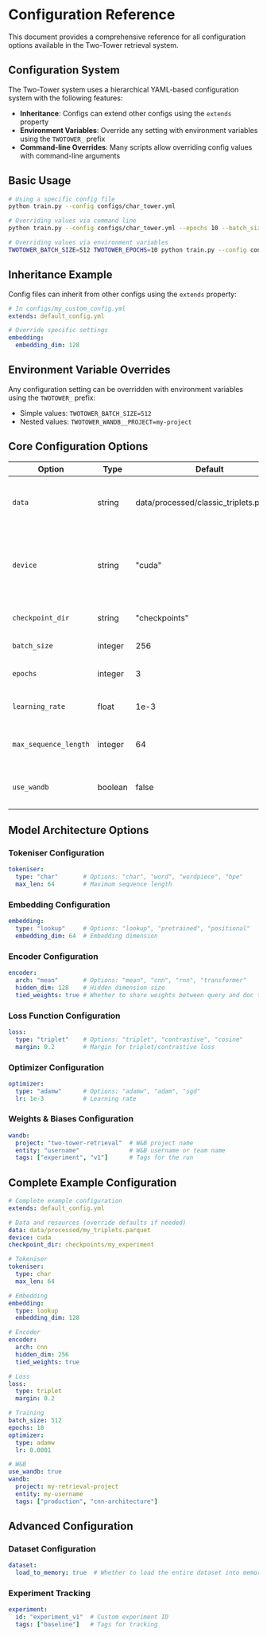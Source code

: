 # Configuration Reference

This document provides a comprehensive reference for all configuration options available in the Two-Tower retrieval system.

## Configuration System

The Two-Tower system uses a hierarchical YAML-based configuration system with the following features:

- **Inheritance**: Configs can extend other configs using the `extends` property
- **Environment Variables**: Override any setting with environment variables using the `TWOTOWER_` prefix
- **Command-line Overrides**: Many scripts allow overriding config values with command-line arguments

## Basic Usage

```bash
# Using a specific config file
python train.py --config configs/char_tower.yml

# Overriding values via command line
python train.py --config configs/char_tower.yml --epochs 10 --batch_size 512

# Overriding values via environment variables
TWOTOWER_BATCH_SIZE=512 TWOTOWER_EPOCHS=10 python train.py --config configs/char_tower.yml
```

## Inheritance Example

Config files can inherit from other configs using the `extends` property:

```yaml
# In configs/my_custom_config.yml
extends: default_config.yml

# Override specific settings
embedding:
  embedding_dim: 128
```

## Environment Variable Overrides

Any configuration setting can be overridden with environment variables using the `TWOTOWER_` prefix:

- Simple values: `TWOTOWER_BATCH_SIZE=512`
- Nested values: `TWOTOWER_WANDB__PROJECT=my-project`

## Core Configuration Options

| Option | Type | Default | Description |
|--------|------|---------|-------------|
| `data` | string | data/processed/classic_triplets.parquet | Path to the training data file (parquet format) |
| `device` | string | "cuda" | Device to run training on (falls back to "cpu" if CUDA not available) |
| `checkpoint_dir` | string | "checkpoints" | Directory to save model checkpoints |
| `batch_size` | integer | 256 | Training batch size |
| `epochs` | integer | 3 | Number of training epochs |
| `learning_rate` | float | 1e-3 | Learning rate for optimizer |
| `max_sequence_length` | integer | 64 | Maximum sequence length for inputs |
| `use_wandb` | boolean | false | Enable Weights & Biases logging |

## Model Architecture Options

### Tokeniser Configuration

```yaml
tokeniser:
  type: "char"       # Options: "char", "word", "wordpiece", "bpe"
  max_len: 64        # Maximum sequence length
```

### Embedding Configuration

```yaml
embedding:
  type: "lookup"     # Options: "lookup", "pretrained", "positional"
  embedding_dim: 64  # Embedding dimension
```

### Encoder Configuration

```yaml
encoder:
  arch: "mean"       # Options: "mean", "cnn", "rnn", "transformer"
  hidden_dim: 128    # Hidden dimension size
  tied_weights: true # Whether to share weights between query and doc towers
```

### Loss Function Configuration

```yaml
loss:
  type: "triplet"    # Options: "triplet", "contrastive", "cosine"
  margin: 0.2        # Margin for triplet/contrastive loss
```

### Optimizer Configuration

```yaml
optimizer:
  type: "adamw"      # Options: "adamw", "adam", "sgd"
  lr: 1e-3           # Learning rate
```

### Weights & Biases Configuration

```yaml
wandb:
  project: "two-tower-retrieval"  # W&B project name
  entity: "username"              # W&B username or team name
  tags: ["experiment", "v1"]      # Tags for the run
```

## Complete Example Configuration

```yaml
# Complete example configuration
extends: default_config.yml

# Data and resources (override defaults if needed)
data: data/processed/my_triplets.parquet
device: cuda
checkpoint_dir: checkpoints/my_experiment

# Tokeniser
tokeniser:
  type: char
  max_len: 64

# Embedding
embedding:
  type: lookup
  embedding_dim: 128

# Encoder
encoder:
  arch: cnn
  hidden_dim: 256
  tied_weights: true

# Loss
loss:
  type: triplet
  margin: 0.2

# Training
batch_size: 512
epochs: 10
optimizer:
  type: adamw
  lr: 0.0001

# W&B
use_wandb: true
wandb:
  project: my-retrieval-project
  entity: my-username
  tags: ["production", "cnn-architecture"]
```

## Advanced Configuration

### Dataset Configuration

```yaml
dataset:
  load_to_memory: true  # Whether to load the entire dataset into memory
```

### Experiment Tracking

```yaml
experiment:
  id: "experiment_v1"  # Custom experiment ID
  tags: ["baseline"]   # Tags for tracking
``` 